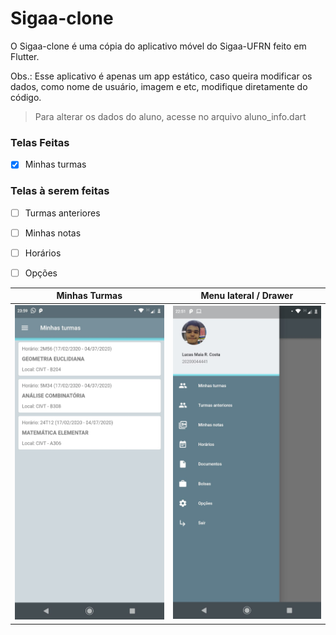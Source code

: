 # Sigaa-clone

O Sigaa-clone é uma cópia do aplicativo móvel do Sigaa-UFRN feito em Flutter.

Obs.: Esse aplicativo é apenas um app estático, caso queira modificar os dados, como nome de usuário, imagem e etc, modifique diretamente do código.

> Para alterar os dados do aluno, acesse no arquivo aluno_info.dart

### Telas Feitas

- [x] Minhas turmas

### Telas à serem feitas

- [ ] Turmas anteriores

- [ ] Minhas notas

- [ ] Horários

- [ ] Opções

Minhas Turmas             |  Menu lateral / Drawer
:-------------------------:|:-------------------------:
![alt text](/repo_assets/turmas.jpeg "Turmas")  |  ![alt text](/repo_assets/drawer.jpeg "Drawer/Menu lateral")